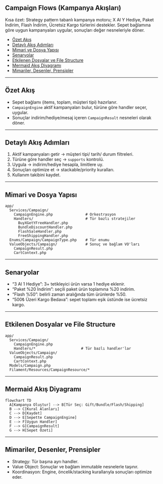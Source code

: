## Campaign Flows (Kampanya Akışları)

Kısa özet: Strategy pattern tabanlı kampanya motoru; X Al Y Hediye, Paket İndirim, Flash İndirim, Ücretsiz Kargo türlerini destekler. Sepet bağlamına göre uygun kampanyaları uygular, sonuçları değer nesneleriyle döner.

- [Özet Akış](#özet-akış)
- [Detaylı Akış Adımları](#detaylı-akış-adımları)
- [Mimari ve Dosya Yapısı](#mimari-ve-dosya-yapısı)
- [Senaryolar](#senaryolar)
 - [Etkilenen Dosyalar ve File Structure](#etkilenen-dosyalar-ve-file-structure)
 - [Mermaid Akış Diyagramı](#mermaid-akış-diyagramı)
 - [Mimariler, Desenler, Prensipler](#mimariler-desenler-prensipler)

---

## Özet Akış

- Sepet bağlamı (items, toplam, müşteri tipi) hazırlanır.
- `CampaignEngine` aktif kampanyaları bulur, türüne göre handler seçer, uygular.
- Sonuçlar indirim/hediye/mesaj içeren `CampaignResult` nesneleri olarak döner.

---

## Detaylı Akış Adımları

1) Aktif kampanyaları getir → müşteri tipi/ tarih/ durum filtreleri.
2) Türüne göre handler seç → `supports` kontrolü.
3) Uygula → indirim/hediye hesapla, limitlere uy.
4) Sonuçları optimize et → stackable/priority kuralları.
5) Kullanım takibini kaydet.

---

## Mimari ve Dosya Yapısı

```text
app/
  Services/Campaign/
    CampaignEngine.php               # Orkestrasyon
    Handlers/                        # Tür bazlı stratejiler
      BuyXGetYFreeHandler.php
      BundleDiscountHandler.php
      FlashSaleHandler.php
      FreeShippingHandler.php
  Enums/Campaign/CampaignType.php    # Tür enumu
  ValueObjects/Campaign/             # Sonuç ve bağlam VO'ları
    CampaignResult.php
    CartContext.php
```

---

## Senaryolar

- “3 Al 1 Hediye”: 3+ tetikleyici ürün varsa 1 hediye eklenir.
- “Paket %20 İndirim”: seçili paket ürün toplamına %20 indirim.
- “Flash %50”: belirli zaman aralığında tüm ürünlerde %50.
- “500₺ Üzeri Kargo Bedava”: sepet toplamı eşik üstünde ise ücretsiz kargo.

---

## Etkilenen Dosyalar ve File Structure

```text
app/
  Services/Campaign/
    CampaignEngine.php
    Handlers/*                     # Tür bazlı handler'lar
  ValueObjects/Campaign/
    CampaignResult.php
    CartContext.php
  Models/Campaign.php
  Filament/Resources/CampaignResource/*
```

---

## Mermaid Akış Diyagramı

```mermaid
flowchart TD
  A[Kampanya Oluştur] --> B[Tür Seç: Gift/Bundle/Flash/Shipping]
  B --> C[Kural Alanları]
  C --> D[Kaydet]
  D --> E[Sepette CampaignEngine]
  E --> F[Uygun Handler]
  F --> G[CampaignResult]
  G --> H[Sepet Özeti]
```

---

## Mimariler, Desenler, Prensipler

- Strategy: Tür başına ayrı handler.
- Value Object: Sonuçlar ve bağlam immutable nesnelerle taşınır.
- Koordinasyon: Engine, öncelik/stacking kurallarıyla sonuçları optimize eder.


